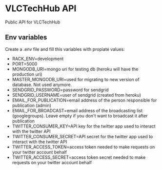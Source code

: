 VLCTechHub API
==============

Public API for VLCTechHub


Env variables
-------------

Create a .env file and fill this variables with propiate values:

 - RACK_ENV=development
 - PORT=5000
 - MONGODB_URI=mongo uri for testing db (heroku will have the production uri)
 - MASTER_MONGODB_URI=used for migrating to new version of database. Not used anymore.
 - SENDGRID_PASSWORD=password for sendgrid
 - SENDGRID_USERNAME=user of sendgrid (created from heroku)
 - EMAIL_FOR_PUBLICATION=email address of the person responsible for publication (admin)
 - EMAIL_FOR_BROADCAST=email address of the broadcasting list (googlegroups). Leave empty if you don't want to broadcast it after publication
 - TWITTER_CONSUMER_KEY=API key for the twitter app used to interact with the twitter API
 - TWITTER_CONSUMER_SECRET=API secret for the twitter app used to interact with the twitter API
 - TWITTER_ACCESS_TOKEN=access token needed to make requests on your twitter account behalf
 - TWITTER_ACCESS_SECRET=access token secret needed to make requests on your twitter account behalf
